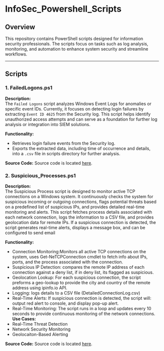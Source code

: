 # InfoSec_Powershell_Scripts

## Overview  
This repository contains PowerShell scripts designed for information security professionals. The scripts focus on tasks such as log analysis, monitoring, and automation to enhance system security and streamline workflows.

---

## Scripts  

### 1. FailedLogons.ps1 

**Description:**  
The `Failed Logons` script analyzes Windows Event Logs for anomalies or specific event IDs. Currently, it focuses on detecting login failures by extracting `Event ID 4625` from the Security log. This script helps identify unauthorized access attempts and can serve as a foundation for further log analysis or integration into SIEM solutions.

**Functionality:**  
- Retrieves login failure events from the Security log.  
- Exports the extracted data, including time of occurrence and details, into a `.csv` file in scripts directory for further analysis.

**Source Code:**
Source code is located [here](Log_Analysis/FailedLogons.ps1).

### 2. Suspicious_Processes.ps1

**Description:**  
The Suspicious Process script is designed to monitor active TCP connections on a Windows system. It continuously checks the system for suspicious incoming or outgoing connections, flags potential threats based on a predefined list of suspicious IPs, and provides detailed real-time monitoring and alerts.
This script fetches process details associated with each network connection, logs the information to a CSV file, and provides geolocation data for remote IPs. If a suspicious connection is detected, the script generates real-time alerts, displays a message box, and can be configured to send email

**Functionality:**  
- Connection Monitoring:Monitors all active TCP connections on the system, uses Get-NeTCPConnection cmdlet to fetch info about IPs, ports, and the process associated with the connection.
- Suspicious IP Detection: compares the remote IP address of each connection against a deny list, if in deny list, its flagged as suspicious.
- Geolocation Lookup: For each suspicious connection, the script preforms a geo-lookup to provide the city and country of the remote address using ipinfo.io API.
- Logging: logs details to a CSV file (DetailedConnectionLog.csv)
- Real-Time Alerts: If suspicious connection is detected, the script will: output red alert to console, and display pop-up alert. 
- Real-Time Monitoring: The script runs in a loop and updates every 10 seconds to provide continuous monitoring of the network connections. 
**Use Cases:**
- Real-Time Threat Detection
- Network Security Monitoring
- Geolocaiton-Based Alerting

**Source Code:**
Source code is located [here](Monitoring/Suspicious_Processes.ps1).
